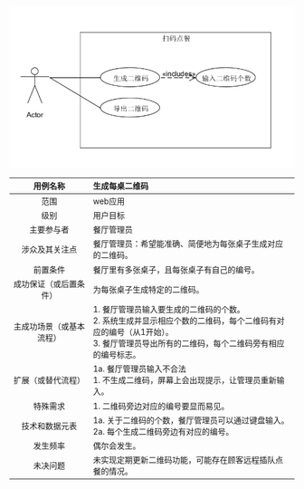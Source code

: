 ![](../img_usecases/generating_two_dimensional_code_usecase_img.png)

|     用例名称     | 生成每桌二维码                                  |
| :----------: | :--------------------------------------- |
|      范围      | web应用                                    |
|      级别      | 用户目标                                     |
|    主要参与者     | 餐厅管理员                                    |
|   涉众及其关注点    | 餐厅管理员：希望能准确、简便地为每张桌子生成对应的二维码。            |
|     前置条件     | 餐厅里有多张桌子，且每张桌子有自己的编号。                    |
| 成功保证（或后置条件）  | 为每张桌子生成特定的二维码。                           |
| 主成功场景（或基本流程） | 1. 餐厅管理员输入要生成的二维码的个数。<br>2. 系统生成并显示相应个数的二维码，每个二维码有对应的编号（从1开始）。<br>3. 餐厅管理员导出所有的二维码，每个二维码旁有相应的编号标志。 |
|  扩展（或替代流程）   | 1a. 餐厅管理员输入不合法<br>    1. 不生成二维码，屏幕上会出现提示，让管理员重新输入。 |
|     特殊需求     | 1. 二维码旁边对应的编号要显而易见。                      |
|   技术和数据元表    | 1a. 关于二维码的个数，餐厅管理员可以通过键盘输入。<br>2a. 每个生成二维码旁边有对应的编号。 |
|     发生频率     | 偶尔会发生。                                   |
|     未决问题     | 未实现定期更新二维码功能，可能存在顾客远程插队点餐的情况。            |
